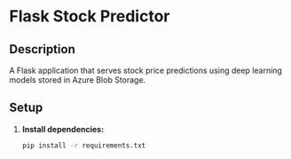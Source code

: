 # Flask Stock Predictor

## Description

A Flask application that serves stock price predictions using deep learning models stored in Azure Blob Storage.

## Setup

1. **Install dependencies:**

   ```bash
   pip install -r requirements.txt
